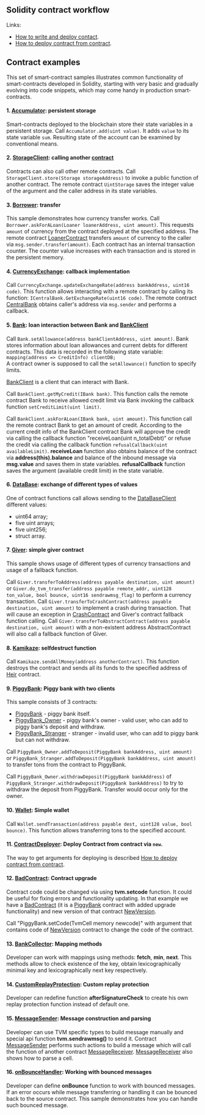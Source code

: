 ## Solidity contract workflow

Links:
* [How to write and deploy contact](https://docs.ton.dev/86757ecb2/p/950f8a-write-smart-contract-in-solidity/t/832d9e).
* [How to deploy contract from contract](https://github.com/ton-dev-dao/samples/blob/main/solidity/17_ContractProducer.md).

## Contract examples

This set of smart-contract samples illustrates common functionality of smart-contracts developed in
Solidity, starting with very basic and gradually evolving into code snippets, which may come handy
in production smart-contracts.

####  1. [Accumulator](https://github.com/ton-dev-dao/samples/blob/main/solidity/1_Accumulator.sol): persistent storage
Smart-contracts deployed to the blockchain store their state variables in a persistent storage.
Call `Accumulator.add(uint value)`. It adds `value` to its state variable `sum`.
Resulting state of the account can be examined by conventional means.

#### 2. [StorageClient](https://github.com/ton-dev-dao/samples/blob/main/solidity/2_StorageClient.sol): calling another [contract](https://github.com/ton-dev-dao/samples/blob/main/solidity/2_UintStorage.sol)

Contracts can also call other remote contracts. Call `StorageClient.store(Storage storageAddress)` to
invoke a public function of another contract. The remote contract `UintStorage` saves the integer
value of the argument and the caller address in its state variables.

#### 3. [Borrower](https://github.com/ton-dev-dao/samples/blob/main/solidity/3_Borrower.sol): transfer

This sample demonstrates how currency transfer works. Call `Borrower.askForALoan(Loaner loanerAddress, uint amount)`.
This requests `amount` of currency from the contract deployed at the specified address.
The remote contract [LoanerContract](https://github.com/ton-dev-dao/samples/blob/main/solidity/3_Loaner.sol)
transfers `amount` of currency to the caller via `msg.sender.transfer(amount)`.
Each contract has an internal transaction counter. The counter value increases with each transaction
and is stored in the persistent memory.

#### 4. [CurrencyExchange](https://github.com/ton-dev-dao/samples/blob/main/solidity/4_CurrencyExchange.sol): callback implementation

Call `CurrencyExchange.updateExchangeRate(address bankAddress, uint16 code)`. This function allows
interacting with a remote contract by calling its function: `ICentralBank.GetExchangeRate(uint16 code)`.
The remote contract [CentralBank](https://github.com/ton-dev-dao/samples/blob/main/solidity/4_CentralBank.sol)
obtains caller's address via `msg.sender` and performs a callback.

#### 5. [Bank](https://github.com/ton-dev-dao/samples/blob/main/solidity/5_Bank.sol): loan interaction between Bank and [BankClient](https://github.com/ton-dev-dao/samples/blob/main/solidity/5_BankClient.sol)

Call `Bank.setAllowance(address bankClientAddress, uint amount)`.
Bank stores information about loan allowances and current debts for different contracts. This data
is recorded in the following state variable: `mapping(address => CreditInfo) clientDB;`  
A contract owner is supposed to call the `setAllowance()` function to specify limits.

[BankClient](https://github.com/ton-dev-dao/samples/blob/main/solidity/5_BankClient.sol) is a client
that can interact with Bank.

Call `BankClient.getMyCredit(IBank bank)`.
This function calls the remote contract Bank to receive allowed credit limit via Bank invoking the
callback function `setCreditLimit(uint limit)`.

Call `BankClient.askForALoan(IBank bank, uint amount)`.
This function call the remote contract Bank to get an amount of credit. According to the current
credit info of the BankClient contract Bank will approve the credit via calling the callback
function "receiveLoan(uint n_totalDebt)" or refuse the credit via calling the callback function
`refusalCallback(uint availableLimit)`.
**receiveLoan** function also obtains balance of the contract via **address(this).balance** and
balance of the inbound message via **msg.value** and saves them in state variables.
**refusalCallback** function saves the argument (available credit limit) in the state variable.

#### 6. [DataBase](https://github.com/ton-dev-dao/samples/blob/main/solidity/6_DataBase.sol): exchange of different types of values

One of contract functions call allows sending to the [DataBaseClient](https://github.com/ton-dev-dao/samples/blob/main/solidity/6_DataBaseClient.sol)
different values:
- uint64 array;
- five uint arrays;
- five uint256;
- struct array.

#### 7. [Giver](https://github.com/ton-dev-dao/samples/blob/main/solidity/7_Giver.sol): simple giver contract

This sample shows usage of different types of currency transactions and usage of a fallback function.

Call `Giver.transferToAddress(address payable destination, uint amount)` or
`Giver.do_tvm_transfer(address payable remote_addr, uint128 ton_value, bool bounce, uint16 sendrawmsg_flag)`
to perform a currency transaction.
Call `Giver.transferToCrashContract(address payable destination, uint amount)` to implement a crash
during transaction. That will cause an exception in [CrashContract](https://github.com/ton-dev-dao/samples/blob/main/solidity/7_CrashContract.sol)
and Giver's contract fallback function calling.
Call `Giver.transferToAbstractContract(address payable destination, uint amount)` with a
non-existent address AbstractContract will also call a fallback function of Giver.

#### 8. [Kamikaze](https://github.com/ton-dev-dao/samples/blob/main/solidity/8_Kamikaze.sol): selfdestruct function

Call `Kamikaze.sendAllMoney(address anotherContract)`. This function destroys the contract and sends
all its funds to the specified address of [Heir](https://github.com/ton-dev-dao/samples/blob/main/solidity/8_Heir.sol)
contract.

#### 9. [PiggyBank](https://github.com/ton-dev-dao/samples/blob/main/solidity/9_PiggyBank.sol): Piggy bank with two clients

This sample consists of 3 contracts:
- [PiggyBank](https://github.com/ton-dev-dao/samples/blob/main/solidity/9_PiggyBank.sol) - piggy bank itself.
- [PiggyBank_Owner](https://github.com/ton-dev-dao/samples/blob/main/solidity/9_PiggyBank_Owner.sol) - piggy bank's owner - valid user, who can add to piggy bank's deposit and withdraw.
- [PiggyBank_Stranger](https://github.com/ton-dev-dao/samples/blob/main/solidity/9_PiggyBank_Stranger.sol) - stranger - invalid user, who can add to piggy bank but can not withdraw.

Call `PiggyBank_Owner.addToDeposit(PiggyBank bankAddress, uint amount)` or
`PiggyBank_Stranger.addToDeposit(PiggyBank bankAddress, uint amount)` to transfer tons from the
contract to PiggyBank.

Call `PiggyBank_Owner.withdrawDeposit(PiggyBank bankAddress)` of `PiggyBank_Stranger.withdrawDeposit(PiggyBank bankAddress)`
to try to withdraw the deposit from PiggyBank. Transfer would occur only for the owner.

#### 10. [Wallet](https://github.com/ton-dev-dao/samples/blob/main/solidity/10_Wallet.sol): Simple wallet

Call `Wallet.sendTransaction(address payable dest, uint128 value, bool bounce)`. This function
allows transferring tons to the specified account.

#### 11. [ContractDeployer](https://github.com/ton-dev-dao/samples/blob/main/solidity/11_ContractDeployer.sol): Deploy Contract from contract via `new`.

The way to get arguments for deploying is described [How to deploy contract from contract](https://github.com/ton-dev-dao/samples/blob/main/solidity/17_ContractProducer.md).

#### 12. [BadContract](https://github.com/ton-dev-dao/samples/blob/main/solidity/12_BadContract.sol): Contract upgrade

Contract code could be changed via using **tvm.setcode** function. It could be useful for fixing
errors and functionality updating. In that example we have a [BadContract](https://github.com/ton-dev-dao/samples/blob/main/solidity/12_BadContract.sol) (it is a [PiggyBank](https://github.com/ton-dev-dao/samples/blob/main/solidity/9_PiggyBank.sol) contract with added upgrade functionality) and new version of that contract [NewVersion](https://github.com/ton-dev-dao/samples/blob/main/solidity/12_NewVersion.sol).

Call "PiggyBank.setCode(TvmCell memory newcode)" with argument that contains code of [NewVersion](https://github.com/ton-dev-dao/samples/blob/main/solidity/12_NewVersion.sol) contract to change the code of the contract.

#### 13. [BankCollector](https://github.com/ton-dev-dao/samples/blob/main/solidity/13_BankCollector.sol): Mapping methods

Developer can work with mappings using methods: **fetch**, **min**, **next**. This methods allow to
check existence of the key, obtain lexicographically minimal key and lexicographically next key
respectively.

#### 14. [CustomReplayProtection](https://github.com/ton-dev-dao/samples/blob/main/solidity/14_CustomReplayProtection.sol): Custom replay protection

Developer can redefine function **afterSignatureCheck** to create his own replay protection function
instead of default one.

#### 15. [MessageSender](https://github.com/ton-dev-dao/samples/blob/main/solidity/15_MessageSender.sol): Message construction and parsing

Developer can use TVM specific types to build message manually and special api function
**tvm.sendrawmsg()** to send it. Contract [MessageSender](https://github.com/ton-dev-dao/samples/blob/main/solidity/15_MessageSender.sol) performs such actions to build a message which will call the function of another contract [MessageReceiver](https://github.com/ton-dev-dao/samples/blob/main/solidity/15_MessageReceiver.sol). [MessageReceiver](https://github.com/ton-dev-dao/samples/blob/main/solidity/15_MessageReceiver.sol)
also shows how to parse a cell.

#### 16. [onBounceHandler](https://github.com/ton-dev-dao/samples/blob/main/solidity/16_onBounceHandler.sol): Working with bounced messages

Developer can define **onBounce** function to work with bounced messages. If an error occurs while
message transferring or handling it can be bounced back to the source contract. This sample
demonstrates how you can handle such bounced message.
